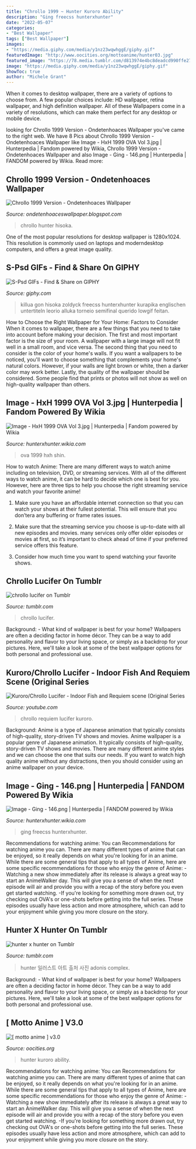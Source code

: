 ```yaml
---
title: "Chrollo 1999 ~ Hunter Kuroro Ability"
description: "Ging freecss hunterxhunter"
date: "2022-05-07"
categories:
- "Best Wallpaper"
tags: ["Best Wallpaper"]
images:
- "https://media.giphy.com/media/y1nz23wqwhggE/giphy.gif"
featuredImage: "http://www.oocities.org/mottoanime/hunter03.jpg"
featured_image: "https://78.media.tumblr.com/d813974e4bc8deadcd990ffe270a6d6d/tumblr_oz7gyqtsTX1spzu0qo1_500.jpg"
image: "https://media.giphy.com/media/y1nz23wqwhggE/giphy.gif"
ShowToc: true
author: "Michele Grant"
---
```



When it comes to desktop wallpaper, there are a variety of options to choose from. A few popular choices include: HD wallpaper, retina wallpaper, and high definition wallpaper. All of these Wallpapers come in a variety of resolutions, which can make them perfect for any desktop or mobile device. 

	

		
looking for Chrollo 1999 Version - Ondetenhoaces Wallpaper you've came to the right web. We have 8 Pics about Chrollo 1999 Version - Ondetenhoaces Wallpaper like Image - HxH 1999 OVA Vol 3.jpg | Hunterpedia | Fandom powered by Wikia, Chrollo 1999 Version - Ondetenhoaces Wallpaper and also Image - Ging - 146.png | Hunterpedia | FANDOM powered by Wikia. Read more:
		
    
## Chrollo 1999 Version - Ondetenhoaces Wallpaper

<img loading=lazy src="https://i.ytimg.com/vi/1fGymfNXAMI/mqdefault.jpg" onerror="this.onerror=null;this.src='https://tse4.mm.bing.net/th?id=OIP.1A2z2QMqDo378xgIzl06qgAAAA&amp;pid=15.1';" alt="Chrollo 1999 Version - Ondetenhoaces Wallpaper">

_Source: ondetenhoaceswallpaper.blogspot.com_

>chrollo hunter hisoka. 

	

One of the most popular resolutions for desktop wallpaper is 1280x1024. This resolution is commonly used on laptops and moderndesktop computers, and offers a great image quality.

    
## S-Psd GIFs - Find &amp; Share On GIPHY

<img loading=lazy src="https://media.giphy.com/media/y1nz23wqwhggE/giphy.gif" onerror="this.onerror=null;this.src='https://tse3.mm.bing.net/th?id=OIP.xxGRoznrcFLB2zIkzJkIIgHaD_&amp;pid=15.1';" alt="S-Psd GIFs - Find &amp; Share on GIPHY">

_Source: giphy.com_

>killua gon hisoka zoldyck freecss hunterxhunter kurapika englischen untertiteln leorio alluka torneio semifinal querido lowgif feitan. 

	

How to Choose the Right Wallpaper for Your Home: Factors to Consider
When it comes to wallpaper, there are a few things that you need to take into account before making your decision. The first and most important factor is the size of your room. A wallpaper with a large image will not fit well in a small room, and vice versa. 
The second thing that you need to consider is the color of your home's walls. If you want a wallpapers to be noticed, you'll want to choose something that complements your home's natural colors. However, if your walls are light brown or white, then a darker color may work better. 
Lastly, the quality of the wallpaper should be considered. Some people find that prints or photos will not show as well on high-quality wallpaper than others.

    
## Image - HxH 1999 OVA Vol 3.jpg | Hunterpedia | Fandom Powered By Wikia

<img loading=lazy src="http://vignette1.wikia.nocookie.net/hunterxhunter/images/8/8c/HxH_1999_OVA_Vol_3.jpg/revision/latest?cb=20130925154737" onerror="this.onerror=null;this.src='https://tse2.mm.bing.net/th?id=OIP.4LqebwL12kDlzCjydEtI0AHaK2&amp;pid=15.1';" alt="Image - HxH 1999 OVA Vol 3.jpg | Hunterpedia | Fandom powered by Wikia">

_Source: hunterxhunter.wikia.com_

>ova 1999 hxh shin. 

	

How to watch Anime: There are many different ways to watch anime including on television, DVD, or streaming services.
With all of the different ways to watch anime, it can be hard to decide which one is best for you. However, here are three tips to help you choose the right streaming service and watch your favorite anime!
1. Make sure you have an affordable internet connection so that you can watch your shows at their fullest potential. This will ensure that you don’tera any buffering or frame rates issues.

2. Make sure that the streaming service you choose is up-to-date with all new episodes and movies. many services only offer older episodes or movies at first, so it’s important to check ahead of time if your preferred service offers this feature.

3. Consider how much time you want to spend watching your favorite shows.

    
## Chrollo Lucifer On Tumblr

<img loading=lazy src="https://68.media.tumblr.com/d758f306c18cdbb5631165deee01792f/tumblr_nf7adp7LZy1rd98kro1_500.gif" onerror="this.onerror=null;this.src='https://tse4.mm.bing.net/th?id=OIP.i3NUeCPaRI0AoGxdtar7agHaEK&amp;pid=15.1';" alt="chrollo lucifer on Tumblr">

_Source: tumblr.com_

>chrollo lucifer. 

	

Background: - What kind of wallpaper is best for your home?
Wallpapers are often a deciding factor in home décor. They can be a way to add personality and flavor to your living space, or simply as a backdrop for your pictures. Here, we'll take a look at some of the best wallpaper options for both personal and professional use.

    
## Kuroro/Chrollo Lucifer - Indoor Fish And Requiem Scene (Original Series

<img loading=lazy src="https://i.ytimg.com/vi/qkJxKPEIGeo/hqdefault.jpg" onerror="this.onerror=null;this.src='https://tse2.mm.bing.net/th?id=OIP.iNoggCfBPNBPdyb6QU6kqQHaFj&amp;pid=15.1';" alt="Kuroro/Chrollo Lucifer - Indoor Fish and Requiem scene (Original Series">

_Source: youtube.com_

>chrollo requiem lucifer kuroro. 

	

Background: Anime is a type of Japanese animation that typically consists of high-quality, story-driven TV shows and movies.
Anime wallpaper is a popular genre of Japanese animation. It typically consists of high-quality, story-driven TV shows and movies. There are many different anime styles and we can choose the one that suits our needs. If you want to watch high quality anime without any distractions, then you should consider using an anime wallpaper on your device.

    
## Image - Ging - 146.png | Hunterpedia | FANDOM Powered By Wikia

<img loading=lazy src="https://vignette4.wikia.nocookie.net/hunterxhunter/images/0/03/Ging_-_146.png/revision/latest?cb=20140918102544" onerror="this.onerror=null;this.src='https://tse2.mm.bing.net/th?id=OIP.Ylvo1GOiqqKGFx51BUm3UwHaEK&amp;pid=15.1';" alt="Image - Ging - 146.png | Hunterpedia | FANDOM powered by Wikia">

_Source: hunterxhunter.wikia.com_

>ging freecss hunterxhunter. 

	

Recommendations for watching anime: You can
Recommendations for watching anime you can. There are many different types of anime that can be enjoyed, so it really depends on what you're looking for in an anime. While there are some general tips that apply to all types of Anime, here are some specific recommendations for those who enjoy the genre of Anime: 
-Watching a new show immediately after its release is always a great way to start an AnimeWalker day. This will give you a sense of when the next episode will air and provide you with a recap of the story before you even get started watching. 
-If you're looking for something more drawn out, try checking out OVA's or one-shots before getting into the full series. These episodes usually have less action and more atmosphere, which can add to your enjoyment while giving you more closure on the story.

    
## Hunter X Hunter On Tumblr

<img loading=lazy src="https://78.media.tumblr.com/d813974e4bc8deadcd990ffe270a6d6d/tumblr_oz7gyqtsTX1spzu0qo1_500.jpg" onerror="this.onerror=null;this.src='https://tse4.mm.bing.net/th?id=OIP.DztlXOfbVC_UabKcCabn4wHaJc&amp;pid=15.1';" alt="hunter x hunter on Tumblr">

_Source: tumblr.com_

>hunter 일러스트 아트 출처 사진 adonis complex. 

	

Background: - What kind of wallpaper is best for your home?
Wallpapers are often a deciding factor in home décor. They can be a way to add personality and flavor to your living space, or simply as a backdrop for your pictures. Here, we'll take a look at some of the best wallpaper options for both personal and professional use.

    
## [ Motto Anime ] V3.0

<img loading=lazy src="http://www.oocities.org/mottoanime/hunter03.jpg" onerror="this.onerror=null;this.src='https://tse3.mm.bing.net/th?id=OIP.Uq2824I9mAif1weSb-5x7gHaFO&amp;pid=15.1';" alt="[ motto anime ] v3.0">

_Source: oocities.org_

>hunter kuroro ability. 

	

Recommendations for watching anime: You can
Recommendations for watching anime you can. There are many different types of anime that can be enjoyed, so it really depends on what you're looking for in an anime. While there are some general tips that apply to all types of Anime, here are some specific recommendations for those who enjoy the genre of Anime: 
-Watching a new show immediately after its release is always a great way to start an AnimeWalker day. This will give you a sense of when the next episode will air and provide you with a recap of the story before you even get started watching. 
-If you're looking for something more drawn out, try checking out OVA's or one-shots before getting into the full series. These episodes usually have less action and more atmosphere, which can add to your enjoyment while giving you more closure on the story.

